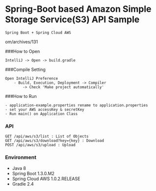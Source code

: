 

Spring-Boot based Amazon Simple Storage Service(S3) API Sample
=======



```
Spring Boot + Spring Cloud AWS
```
om/archives/131

###How to Open
```
IntelliJ -> Open -> build.gradle
```

###Compile Setting
```
Open IntelliJ Preference
    - Build, Execution, Deployment -> Compiler
        -> Check 'Make project automatically'
```

###How to Run
```
- application-example.properties rename to application.properties
- set your AWS accessKey & secretKey
- Run main() on Application Class
```

### API 
```
GET /api/aws/s3/list : List of Objects
GET /api/aws/s3/download?key={key} : Download
POST /api/aws/s3/upload : Upload
```

### Environment
- Java 8
- Spring Boot 1.3.0.M2
- Spring Cloud AWS 1.0.2.RELEASE
- Gradle 2.4
